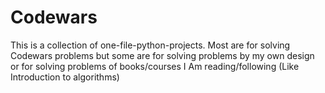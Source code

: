 # Codewars
This is a collection of one-file-python-projects. 
Most are for solving Codewars problems but some are for solving problems by my own design 
or for solving problems of books/courses I Am reading/following (Like Introduction to algorithms)
